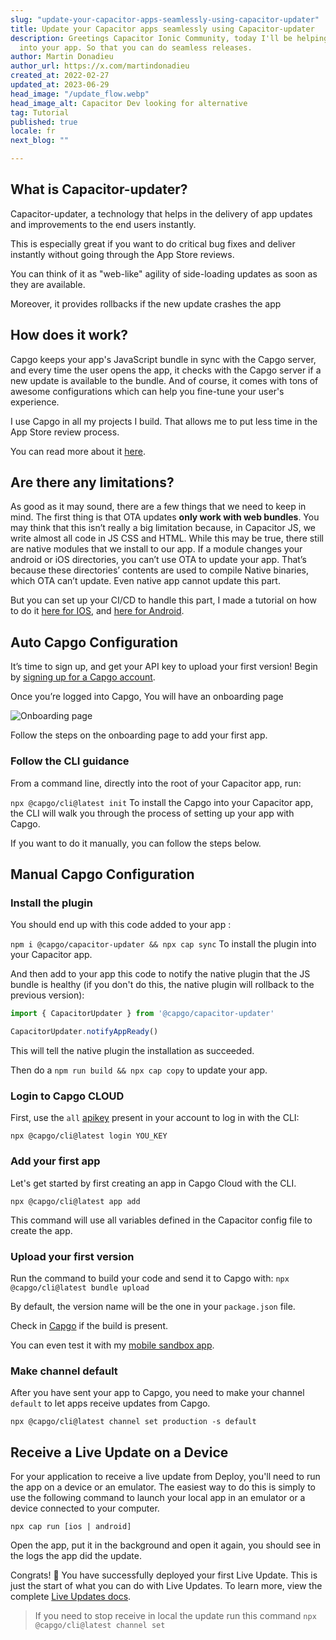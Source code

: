 ```yaml
---
slug: "update-your-capacitor-apps-seamlessly-using-capacitor-updater"
title: Update your Capacitor apps seamlessly using Capacitor-updater
description: Greetings Capacitor Ionic Community, today I'll be helping you setup Capacitor-updater
  into your app. So that you can do seamless releases.
author: Martin Donadieu
author_url: https://x.com/martindonadieu
created_at: 2022-02-27
updated_at: 2023-06-29
head_image: "/update_flow.webp"
head_image_alt: Capacitor Dev looking for alternative
tag: Tutorial
published: true
locale: fr
next_blog: ""

---
```


## What is Capacitor-updater?

Capacitor-updater, a technology that helps in the delivery of app updates and improvements to the end users instantly.

This is especially great if you want to do critical bug fixes and deliver instantly without going through the App Store reviews.

You can think of it as "web-like" agility of side-loading updates as soon as they are available.

Moreover, it provides rollbacks if the new update crashes the app

## How does it work?

Capgo keeps your app's JavaScript bundle in sync with the Capgo server, and every time the user opens the app, it checks with the Capgo server if a new update is available to the bundle. And of course, it comes with tons of awesome configurations which can help you fine-tune your user's experience.

I use Capgo in all my projects I build. That allows me to put less time in the App Store review process.

You can read more about it [here](https://capgo.app/).

## Are there any limitations?

As good as it may sound, there are a few things that we need to keep in mind.
The first thing is that OTA updates __only work with web bundles__. 
You may think that this isn’t really a big limitation because, in Capacitor JS, we write almost all code in JS CSS and HTML.
While this may be true, there still are native modules that we install to our app.
If a module changes your android or iOS directories, you can’t use OTA to update your app.
That’s because these directories’ contents are used to compile Native binaries, which OTA can’t update.
Even native app cannot update this part.

But you can set up your CI/CD to handle this part, I made a tutorial on how to do it [here for IOS](https://capgo.app/blog/automatic-capacitor-ios-build-github-action/), and [here for Android](https://capgo.app/blog/automatic-capacitor-android-build-github-action/).

## Auto Capgo Configuration

It’s time to sign up, and get your API key to upload your first version! Begin by [signing up for a Capgo account](/register/).

Once you’re logged into Capgo, You will have an onboarding page 

![Onboarding page](/onboarding_1_new.webp)

Follow the steps on the onboarding page to add your first app.

### Follow the CLI guidance

From a command line, directly into the root of your Capacitor app, run:

`npx @capgo/cli@latest init`
To install the Capgo into your Capacitor app, the CLI will walk you through the process of setting up your app with Capgo.

If you want to do it manually, you can follow the steps below.

## Manual Capgo Configuration

### Install the plugin

You should end up with this code added to your app :

`npm i @capgo/capacitor-updater && npx cap sync`
To install the plugin into your Capacitor app.

And then add to your app this code to notify the native plugin that the JS bundle is healthy (if you don't do this, the native plugin will rollback to the previous version):

```js
import { CapacitorUpdater } from '@capgo/capacitor-updater'

CapacitorUpdater.notifyAppReady()
```

This will tell the native plugin the installation as succeeded.

Then do a `npm run build && npx cap copy` to update your app.

### Login to Capgo CLOUD

First, use the `all` [apikey](https://web.capgo.app/dashboard/apikeys/) present in your account to log in with the CLI:

`npx @capgo/cli@latest login YOU_KEY`

### Add your first app

Let's get started by first creating an app in Capgo Cloud with the CLI.

`npx @capgo/cli@latest app add`

This command will use all variables defined in the Capacitor config file to create the app.

### Upload your first version

Run the command to build your code and send it to Capgo with:
`npx @capgo/cli@latest bundle upload`

By default, the version name will be the one in your `package.json` file.

Check in [Capgo](https://web.capgo.app/) if the build is present.

You can even test it with my [mobile sandbox app](https://capgo.app/app_mobile/).

### Make channel default

After you have sent your app to Capgo, you need to make your channel `default` to let apps receive updates from Capgo.

`npx @capgo/cli@latest channel set production -s default`

## Receive a Live Update on a Device

For your application to receive a live update from Deploy, you'll need to run the app on a device or an emulator. The easiest way to do this is simply to use the following command to launch your local app in an emulator or a device connected to your computer.

    npx cap run [ios | android]

Open the app, put it in the background and open it again, you should see in the logs the app did the update.

Congrats! 🎉 You have successfully deployed your first Live Update. This is just the start of what you can do with Live Updates. To learn more, view the complete [Live Updates docs](/docs/plugin/cloud-mode/getting-started/).


> If you need to stop receive in local the update run this command
`npx @capgo/cli@latest channel set`
